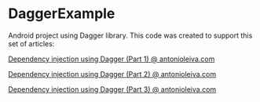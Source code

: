 DaggerExample
=============

Android project using Dagger library. This code was created to support this set of articles:

[Dependency injection using Dagger (Part 1) @ antonioleiva.com](http://antonioleiva.com/dependency-injection-android-dagger-part-1/)

[Dependency injection using Dagger (Part 2) @ antonioleiva.com](http://antonioleiva.com/dagger-android-part-2/)

[Dependency injection using Dagger (Part 3) @ antonioleiva.com](http://antonioleiva.com/dagger-3/)
